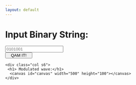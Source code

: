 ```yaml
---
layout: default
---
```

<html>
  <head>
    <script src="./logic.js"></script>
    <link href="https://unpkg.com/material-components-web@latest/dist/material-components-web.min.css" rel="stylesheet">
    <script src="https://unpkg.com/material-components-web@latest/dist/material-components-web.min.js"></script>
    <link rel="stylesheet" href="https://fonts.googleapis.com/icon?family=Material+Icons">
  </head>
<body>
   <div class="row">
      <form class="col s6">
          <div class="col s4" >
            <h1>Input Binary String:</h1>
          </div>
           <div class="input-field col s6">
             <input placeholder="0101001" id="cp" type="text" class="validate" >
          </div>
           <div class="col s2">
             <button class="indigo btn waves-effect" style="padding:0 16px;" type="submit" onClick="cpEnter()"> QAM IT!
             </button>
           </div>
    </form>

    <div class="col s6">
     <h1> Modulated wave:</h1>
      <canvas id="canvas" width="500" height="100"></canvas>
    </div>
  </div>
  </body>
</html>
